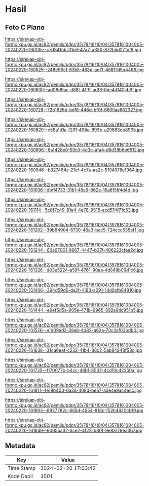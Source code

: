 # Hasil

## Foto C Plano

https://sirekap-obj-formc.kpu.go.id/ac82/pemilu/pdpr/35/78/16/10/04/3578161004005-20240220-160135--c7d3415b-01c6-47a7-a330-872b5d271ef8.jpg

https://sirekap-obj-formc.kpu.go.id/ac82/pemilu/pdpr/35/78/16/10/04/3578161004005-20240220-160525--248e99cf-63b5-483d-ae7f-46817d5b4466.jpg

https://sirekap-obj-formc.kpu.go.id/ac82/pemilu/pdpr/35/78/16/10/04/3578161004005-20240220-160630--ad06d9ac-d88f-41f9-adf3-0de4d140cb9f.jpg

https://sirekap-obj-formc.kpu.go.id/ac82/pemilu/pdpr/35/78/16/10/04/3578161004005-20240220-160728--72b1826d-bdf8-446d-bf0f-6600aa882327.jpg

https://sirekap-obj-formc.kpu.go.id/ac82/pemilu/pdpr/35/78/16/10/04/3578161004005-20240220-160820--e58a1d1a-f291-498a-893b-a29863db8935.jpg

https://sirekap-obj-formc.kpu.go.id/ac82/pemilu/pdpr/35/78/16/10/04/3578161004005-20240220-160906--6a1428e0-59c0-4d3c-afa4-d9d39b6e6512.jpg

https://sirekap-obj-formc.kpu.go.id/ac82/pemilu/pdpr/35/78/16/10/04/3578161004005-20240220-160946--b327464e-21ef-4c7a-aa2c-5194078e1064.jpg

https://sirekap-obj-formc.kpu.go.id/ac82/pemilu/pdpr/35/78/16/10/04/3578161004005-20240220-161036--dbff4733-31b1-45a9-862e-16a615ff4d4d.jpg

https://sirekap-obj-formc.kpu.go.id/ac82/pemilu/pdpr/35/78/16/10/04/3578161004005-20240220-161114--5c8f7c49-81e4-4e78-9515-acd574f71c53.jpg

https://sirekap-obj-formc.kpu.go.id/ac82/pemilu/pdpr/35/78/16/10/04/3578161004005-20240220-161202--39b84904-6730-46a3-bec5-724ccc535ef1.jpg

https://sirekap-obj-formc.kpu.go.id/ac82/pemilu/pdpr/35/78/16/10/04/3578161004005-20240220-161244--66a67061-9667-4447-b37f-406222cfea2d.jpg

https://sirekap-obj-formc.kpu.go.id/ac82/pemilu/pdpr/35/78/16/10/04/3578161004005-20240220-161326--d83e5224-a59f-4761-90aa-4d848b06d1c6.jpg

https://sirekap-obj-formc.kpu.go.id/ac82/pemilu/pdpr/35/78/16/10/04/3578161004005-20240220-161406--394d59d6-da2f-4183-a391-1dd0afb84810.jpg

https://sirekap-obj-formc.kpu.go.id/ac82/pemilu/pdpr/35/78/16/10/04/3578161004005-20240220-161444--e9ef5d5a-905e-471b-9965-892a6dc951b5.jpg

https://sirekap-obj-formc.kpu.go.id/ac82/pemilu/pdpr/35/78/16/10/04/3578161004005-20240220-161526--e1d09ad3-38eb-4d82-a62e-70c4af63bdb0.jpg

https://sirekap-obj-formc.kpu.go.id/ac82/pemilu/pdpr/35/78/16/10/04/3578161004005-20240220-161638--31ca6eaf-c232-41b4-88c2-5ab84948f53c.jpg

https://sirekap-obj-formc.kpu.go.id/ac82/pemilu/pdpr/35/78/16/10/04/3578161004005-20240220-161735--1170077b-b4cc-48b1-8532-4cd10cd2250a.jpg

https://sirekap-obj-formc.kpu.go.id/ac82/pemilu/pdpr/35/78/16/10/04/3578161004005-20240220-161811--fe19b403-0a3d-408d-bea7-a3e4e9ac4ecc.jpg

https://sirekap-obj-formc.kpu.go.id/ac82/pemilu/pdpr/35/78/16/10/04/3578161004005-20240220-161903--6927782c-665d-4554-818c-f52b4620cb19.jpg

https://sirekap-obj-formc.kpu.go.id/ac82/pemilu/pdpr/35/78/16/10/04/3578161004005-20240220-161949--90655a32-3ce2-4f23-b80f-9e83179ea3b7.jpg


## Metadata

| Key        | Value               |
| ---------- | ------------------- |
| Time Stamp | 2024-02-20 17:03:42 |
| Kode Dapil | 3501                |



